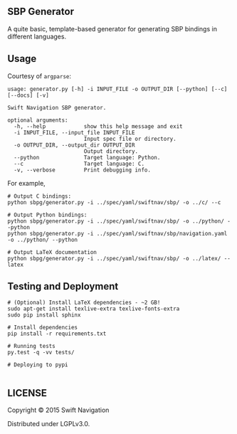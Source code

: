 ## SBP Generator

A quite basic, template-based generator for generating SBP bindings in
different languages.

## Usage

Courtesy of `argparse`:

```
usage: generator.py [-h] -i INPUT_FILE -o OUTPUT_DIR [--python] [--c] [--docs] [-v]

Swift Navigation SBP generator.

optional arguments:
  -h, --help            show this help message and exit
  -i INPUT_FILE, --input_file INPUT_FILE
                        Input spec file or directory.
  -o OUTPUT_DIR, --output_dir OUTPUT_DIR
                        Output directory.
  --python              Target language: Python.
  --c                   Target language: C.
  -v, --verbose         Print debugging info.
```

For example,

```shell
# Output C bindings:
python sbpg/generator.py -i ../spec/yaml/swiftnav/sbp/ -o ../c/ --c

# Output Python bindings:
python sbpg/generator.py -i ../spec/yaml/swiftnav/sbp/ -o ../python/ --python
python sbpg/generator.py -i ../spec/yaml/swiftnav/sbp/navigation.yaml -o ../python/ --python

# Output LaTeX documentation
python sbpg/generator.py -i ../spec/yaml/swiftnav/sbp/ -o ../latex/ --latex

```

## Testing and Deployment

```shell
# (Optional) Install LaTeX dependencies - ~2 GB!
sudo apt-get install texlive-extra texlive-fonts-extra
sudo pip install sphinx

# Install dependencies
pip install -r requirements.txt

# Running tests
py.test -q -vv tests/

# Deploying to pypi


```

## LICENSE

Copyright © 2015 Swift Navigation

Distributed under LGPLv3.0.
